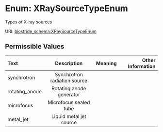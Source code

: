 
# Enum: XRaySourceTypeEnum

Types of X-ray sources

URI: [biostride_schema:XRaySourceTypeEnum](https://w3id.org/biostride/schema/XRaySourceTypeEnum)


## Permissible Values

| Text | Description | Meaning | Other Information |
| :--- | :---: | :---: | ---: |
| synchrotron | Synchrotron radiation source |  |  |
| rotating_anode | Rotating anode generator |  |  |
| microfocus | Microfocus sealed tube |  |  |
| metal_jet | Liquid metal jet source |  |  |
